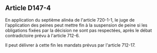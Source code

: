 Article D147-4
----
En application du septième alinéa de l'article 720-1-1, le juge de l'application
des peines peut mettre fin à la suspension de peine si les obligations fixées
par la décision ne sont pas respectées, après le débat contradictoire prévu à
l'article 712-6.

Il peut délivrer à cette fin les mandats prévus par l'article 712-17.
